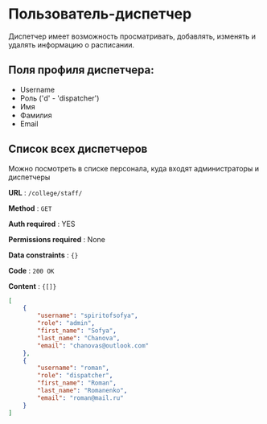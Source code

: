 # Пользователь-диспетчер

Диспетчер имеет возможность просматривать, добавлять, изменять и удалять информацию о расписании.

## Поля профиля диспетчера:
- Username
- Роль ('d' - 'dispatcher')
- Имя
- Фамилия
- Email 

## Cписок всех диспетчеров

Можно посмотреть в списке персонала, куда входят администраторы и диспетчеры

**URL** : `/college/staff/`

**Method** : `GET`

**Auth required** : YES

**Permissions required** : None

**Data constraints** : `{}`

**Code** : `200 OK`

**Content** : `{[]}`

```json
[
    {
        "username": "spiritofsofya",
        "role": "admin",
        "first_name": "Sofya",
        "last_name": "Chanova",
        "email": "chanovas@outlook.com"
    },
    {
        "username": "roman",
        "role": "dispatcher",
        "first_name": "Roman",
        "last_name": "Romanenko",
        "email": "roman@mail.ru"
    }
]
```

